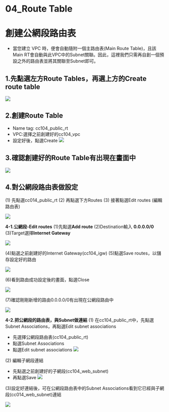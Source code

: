 # 04_Route Table

# 創建公網段路由表
- 當您建立 VPC 時，便會自動隨附一個主路由表(Main Route Table)，且該Main RT會自動與此VPC中的Subnet關聯。因此，這裡我們只需再自創一個預設之外的路由表並將其關聯至Subnet即可。
## 1.先點選左方Route Tables，再選上方的Create route table
![](https://d2mxuefqeaa7sj.cloudfront.net/s_9E3F718E84A3608B99BAD50C112B49EDF0DF87D510155714CC8B6962BEEF3AFA_1548586782408_51.jpg)

## 2.創建Route Table
- Name tag: cc104_public_rt 
- VPC:選擇之前創建好的cc104_vpc
- 設定好後，點選Create
![](https://d2mxuefqeaa7sj.cloudfront.net/s_9E3F718E84A3608B99BAD50C112B49EDF0DF87D510155714CC8B6962BEEF3AFA_1548586845246_52.jpg)



## 3.確認創建好的Route Table有出現在畫面中
![](https://d2mxuefqeaa7sj.cloudfront.net/s_CF056E35B54101733906EB8D89D2F9B899D4134D6DB5B4F08E57A7E5EE9FCB84_1548664756787_1.jpg)

## 4.對公網段路由表做設定

(1) 先點選cc014_public_rt
(2) 再點選下方Routes
(3) 接著點選Edit routes (編輯路由表)

![](https://d2mxuefqeaa7sj.cloudfront.net/s_CF056E35B54101733906EB8D89D2F9B899D4134D6DB5B4F08E57A7E5EE9FCB84_1548643067982_1.jpg)


**4-1.公網段-Edit routes**
(1)先點選**Add route**
(2)Destination輸入 **0.0.0.0/0**
(3)Target選擇**Internet Gateway**

![](https://d2mxuefqeaa7sj.cloudfront.net/s_CF056E35B54101733906EB8D89D2F9B899D4134D6DB5B4F08E57A7E5EE9FCB84_1548643079990_2.jpg)


(4)點選之前創建好的Internet Gateway(cc104_igw)
(5)點選Save routes，以儲存設定好的路由

![](https://d2mxuefqeaa7sj.cloudfront.net/s_CF056E35B54101733906EB8D89D2F9B899D4134D6DB5B4F08E57A7E5EE9FCB84_1548643874530_3.jpg)


(6)看到路由成功設定後的畫面，點選Close

![](https://d2mxuefqeaa7sj.cloudfront.net/s_CF056E35B54101733906EB8D89D2F9B899D4134D6DB5B4F08E57A7E5EE9FCB84_1548643906381_4.jpg)


(7)確認剛剛新增的路由0.0.0.0/0有出現在公網段路由中

![](https://d2mxuefqeaa7sj.cloudfront.net/s_CF056E35B54101733906EB8D89D2F9B899D4134D6DB5B4F08E57A7E5EE9FCB84_1548643925737_5.jpg)


**4-2.把公網段的路由表，與Subnet做連結**
(1) 在cc104_public_rt中，先點選Subnet Associations，再點選Edit subnet associations

- 先選擇公網段路由表(cc104_public_rt)
- 點選Subnet Associations
- 點選Edit subnet associations
![](https://d2mxuefqeaa7sj.cloudfront.net/s_CF056E35B54101733906EB8D89D2F9B899D4134D6DB5B4F08E57A7E5EE9FCB84_1548648435582_43.jpg)


(2) 編輯子網段連結

- 先點選之前創建好的子網段(cc104_web_subnet)
- 再點選Save
![](https://d2mxuefqeaa7sj.cloudfront.net/s_CF056E35B54101733906EB8D89D2F9B899D4134D6DB5B4F08E57A7E5EE9FCB84_1548645005526_12.jpg)


(3)設定好連結後，可在公網段路由表中的Subnet Associations看到它已經與子網段(cc014_web_subnet)連結

![](https://d2mxuefqeaa7sj.cloudfront.net/s_CF056E35B54101733906EB8D89D2F9B899D4134D6DB5B4F08E57A7E5EE9FCB84_1548645012181_13.jpg)



